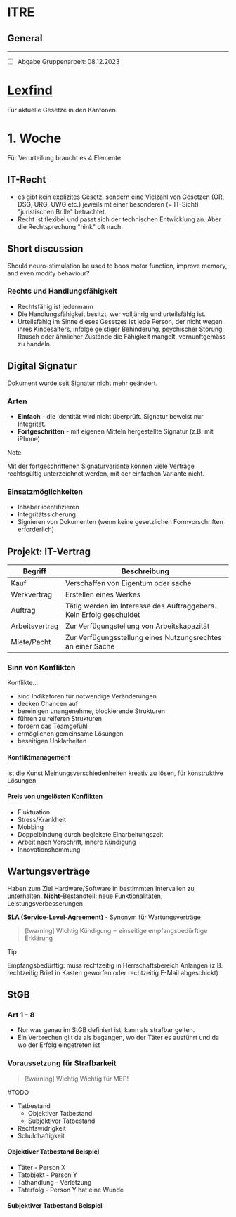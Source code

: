 # ITRE
## General
---
- [ ] Abgabe Gruppenarbeit: 08.12.2023


# [Lexfind](https://www.lexfind.ch/fe/de/search)
Für aktuelle Gesetze in den Kantonen.

# 1. Woche

Für Verurteilung braucht es 4 Elemente

## IT-Recht

- es gibt kein explizites Gesetz, sondern eine Vielzahl von Gesetzen (OR, DSG, URG, UWG etc.) jeweils mt einer besonderen (= IT-Sicht) "juristischen Brille" betrachtet.
- Recht ist flexibel und passt sich der technischen Entwicklung an. Aber die Rechtsprechung "hink" oft nach.


## Short discussion

Should neuro-stimulation be used to boos motor function, improve memory, and even modify behaviour?


### Rechts und Handlungsfähigkeit

- Rechtsfähig ist jedermann
- Die Handlungsfähigkeit besitzt, wer volljährig und urteilsfähig ist.
- Urteilsfähig im Sinne dieses Gesetzes ist jede Person, der nicht wegen ihres Kindesalters, infolge
  geistiger Behinderung, psychischer Störung, Rausch oder ähnlicher Zustände die Fähigkeit
  mangelt, vernunftgemäss zu handeln.


## Digital Signatur

Dokument wurde seit Signatur nicht mehr geändert.

### Arten
- **Einfach** - die Identität wird nicht überprüft. Signatur beweist nur Integrität.
- **Fortgeschritten** - mit eigenen Mitteln hergestellte Signatur (z.B. mit iPhone)

>[!note]
>Mit der fortgeschrittenen Signaturvariante können viele Verträge rechtsgültig unterzeichnet werden, mit der einfachen Variante nicht.

### Einsatzmöglichkeiten
- Inhaber identifizieren
- Integritätssicherung
- Signieren von Dokumenten (wenn keine gesetzlichen Formvorschriften erforderlich)



## Projekt: IT-Vertrag

| Begriff        | Beschreibung                                                        |
| -------------- | ------------------------------------------------------------------- |
| Kauf           | Verschaffen von Eigentum oder sache                                 |
| Werkvertrag    | Erstellen eines Werkes                                              |
| Auftrag        | Tätig werden im Interesse des Auftraggebers. Kein Erfolg geschuldet |
| Arbeitsvertrag | Zur Verfügungstellung von Arbeitskapazität                          |
| Miete/Pacht    | Zur Verfügungsstellung eines Nutzungsrechtes an einer Sache                                                                    |


### Sinn von Konflikten

Konflikte...
- sind Indikatoren für notwendige Veränderungen
- decken Chancen auf
- bereinigen unangenehme, blockierende Strukturen
- führen zu reiferen Strukturen
- fördern das Teamgefühl
- ermöglichen gemeinsame Lösungen
- beseitigen Unklarheiten


#### Konfliktmanagement
ist die Kunst Meinungsverschiedenheiten kreativ zu lösen, für konstruktive Lösungen


#### Preis von ungelösten Konflikten
- Fluktuation
- Stress/Krankheit
- Mobbing
- Doppelbindung durch begleitete Einarbeitungszeit
- Arbeit nach Vorschrift, innere Kündigung
- Innovationshemmung



## Wartungsverträge
Haben zum Ziel Hardware/Software in bestimmten Intervallen zu unterhalten.
**Nicht**-Bestandteil: neue Funktionalitäten, Leistungsverbesserungen

**SLA (Service-Level-Agreement)** - Synonym für Wartungsverträge


>[!warning] Wichtig
>Kündigung = einseitige empfangsbedürftige Erklärung


>[!tip]
>Empfangsbedürftig: muss rechtzeitig in Herrschaftsbereich Anlangen (z.B. rechtzeitig Brief in Kasten geworfen oder rechtzeitig E-Mail abgeschickt)



## StGB

### Art 1 - 8
- Nur was genau im StGB definiert ist, kann als strafbar gelten.
- Ein Verbrechen gilt da als begangen, wo der Täter es ausführt und da wo der Erfolg eingetreten ist


### Voraussetzung für Strafbarkeit

>[!warning] Wichtig
>Wichtig für MEP!

#TODO 
- Tatbestand
	- Objektiver Tatbestand
	- Subjektiver Tatbestand
- Rechtswidrigkeit
- Schuldhaftigkeit

#### Objektiver Tatbestand Beispiel
- Täter - Person X
- Tatobjekt - Person Y
- Tathandlung - Verletzung
- Taterfolg - Person Y hat eine Wunde

#### Subjektiver Tatbestand Beispiel

